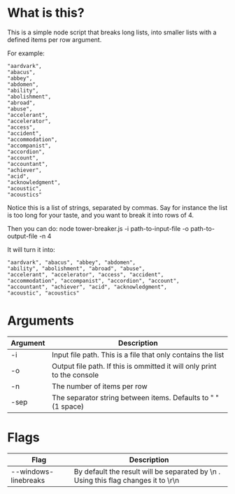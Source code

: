 # What is this?

This is a simple node script that breaks long lists, into smaller lists with a defined items per row argument.

For example:

```
"aardvark",
"abacus",
"abbey",
"abdomen",
"ability",
"abolishment",
"abroad",
"abuse",
"accelerant",
"accelerator",
"access",
"accident",
"accommodation",
"accompanist",
"accordion",
"account",
"accountant",
"achiever",
"acid",
"acknowledgment",
"acoustic",
"acoustics"
```

Notice this is a list of strings, separated by commas. Say for instance the list is too long for your taste, and you want to break it into rows of 4.

Then you can do: node tower-breaker.js -i path-to-input-file -o path-to-output-file -n 4

It will turn it into:

```
"aardvark", "abacus", "abbey", "abdomen",
"ability", "abolishment", "abroad", "abuse",
"accelerant", "accelerator", "access", "accident",
"accommodation", "accompanist", "accordion", "account",
"accountant", "achiever", "acid", "acknowledgment",
"acoustic", "acoustics"
```

# Arguments

| Argument  | Description |
| ------------- | ------------- |
| -i  | Input file path. This is a file that only contains the list  |
| -o  | Output file path. If this is ommitted it will only print to the console  |
| -n  | The number of items per row  |
| -sep  | The separator string between items. Defaults to " " (1 space)  |

# Flags

| Flag  | Description |
| ------------- | ------------- |
| --windows-linebreaks  | By default the result will be separated by \n . Using this flag changes it to \r\n |